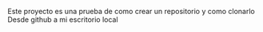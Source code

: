 Este proyecto es una prueba de como crear un repositorio y como clonarlo
Desde github a mi escritorio local